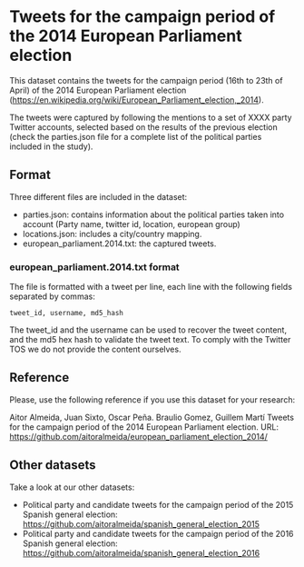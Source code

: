 # Tweets for the campaign period of the 2014 European Parliament election
This dataset contains the tweets for the campaign period (16th to 23th of April) of the 2014 European Parliament election (https://en.wikipedia.org/wiki/European_Parliament_election,_2014). 

The tweets were captured by following the mentions to a set of XXXX party Twitter accounts, selected based on the results of the previous election (check the parties.json file for a complete list of the political parties included in the study).

## Format

Three different files are included in the dataset:
* parties.json: contains information about the political parties taken into account (Party name, twitter id, location, european group)
* locations.json: includes a city/country mapping.
* european_parliament.2014.txt: the captured tweets.

### european_parliament.2014.txt format

The file is formatted with a tweet per line, each line with the following fields separated by commas:

```
tweet_id, username, md5_hash
```

The tweet_id and the username can be used to recover the tweet content, and the md5 hex hash to validate the tweet text. To comply with the Twitter TOS we do not provide the content ourselves.

## Reference

Please, use the following reference if you use this dataset for your research:

Aitor Almeida, Juan Sixto, Oscar Peña. Braulio Gomez, Guillem Martí 
Tweets for the campaign period of the 2014 European Parliament election. 
URL: https://github.com/aitoralmeida/european_parliament_election_2014/

## Other datasets

Take a look at our other datasets:
*  Political party and candidate tweets for the campaign period of the 2015 Spanish general election: https://github.com/aitoralmeida/spanish_general_election_2015
*  Political party and candidate tweets for the campaign period of the 2016 Spanish general election: https://github.com/aitoralmeida/spanish_general_election_2016



